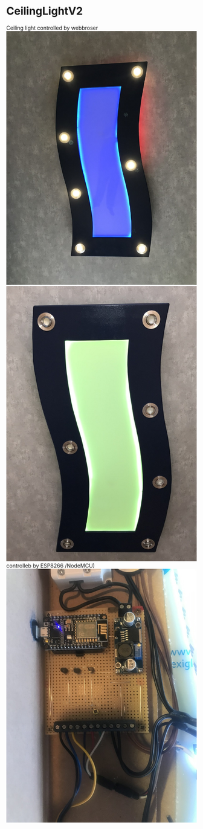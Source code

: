 # CeilingLightV2
Ceiling light controlled by webbroser
![fullBlue](./pic/CL01.jpg)
![fullGreen](./pic/CL03.jpg)
controlleb by ESP8266 /NodeMCU)
![Electronic](./pic/CL02.jpg)
